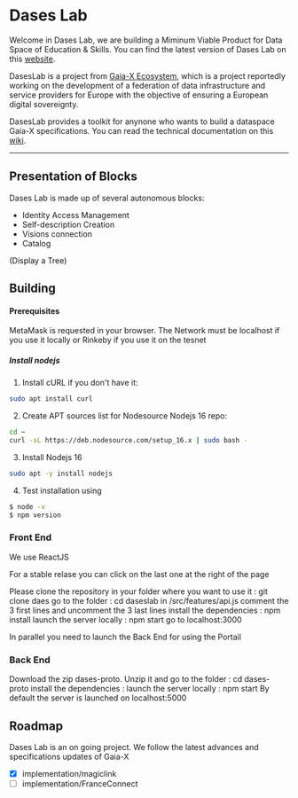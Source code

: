 # Dases Lab #

Welcome in Dases Lab, we are building a Miminum Viable Product for Data Space of Education & Skills. You can find the latest version of Dases Lab on this [website](https://daseslab.on.fleek.co/).

DasesLab is a project from [Gaia-X Ecosystem](https://www.gaia-x.eu/), which is a project reportedly working on the development of a federation of data infrastructure and service providers for Europe with the objective of ensuring a European digital sovereignty.

DasesLab provides a toolkit for anynone who wants to build a dataspace Gaia-X specifications. You can read the technical documentation on this [wiki](https://perrin.gitbook.io/dases-lab-wiki/).

---

## Presentation of Blocks

Dases Lab is made up of several autonomous blocks:

- Identity Access Management
- Self-description Creation
- Visions connection
- Catalog

(Display a Tree)

## Building

#### Prerequisites
MetaMask is requested in your browser. The Network must be localhost if you use it locally or Rinkeby if you use it on the tesnet
##### Install nodejs
1. Install cURL if you don't have it:
```bash
sudo apt install curl
```

2. Create APT sources list for Nodesource Nodejs 16 repo:
``` bash
cd ~
curl -sL https://deb.nodesource.com/setup_16.x | sudo bash -
```
3. Install Nodejs 16
``` bash
sudo apt -y install nodejs
```

4. Test installation using
```bash
$ node -v
$ npm version
```
### Front End ###
We use ReactJS

For a stable relase you can click on the last one at the right of the page


Please clone the repository in your folder where you want to use it : git clone daes
go to the folder : cd daseslab
in /src/features/api.js comment the 3 first lines and uncomment the 3 last lines
install the dependencies : npm install
launch the server locally : npm start
go to localhost:3000

In parallel you need to launch the Back End for using the Portail

### Back End ###
Download the zip dases-proto.
Unzip it and go to the folder : cd dases-proto
install the dependencies :
launch the server locally : npm start
By default the server is launched on  localhost:5000



## Roadmap
Dases Lab is an on going project. We follow the latest advances and specifications updates of Gaia-X

- [X] implementation/magiclink
- [ ] implementation/FranceConnect
